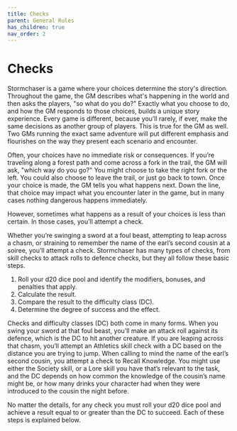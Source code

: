 ```yaml
---
title: Checks
parent: General Rules
has_children: true
nav_order: 2
---
```


# Checks
Stormchaser is a game where your choices determine the story's direction. Throughout the game, the GM describes what's happening in the world and then asks the players, "so what do you do?" Exactly what you choose to do, and how the GM responds to those choices, builds a unique story experience. Every game is different, because you’ll rarely, if ever, make the same decisions as another group of players. This is true for the GM as well. Two GMs running the exact same adventure will put different emphasis and flourishes on the way they present each scenario and encounter.

Often, your choices have no immediate risk or consequences. If you’re traveling along a forest path and come across a fork in the trail, the GM will ask, "which way do you go?" You might choose to take the right fork or the left. You could also choose to leave the trail, or just go back to town. Once your choice is made, the GM tells you what happens next. Down the line, that choice may impact what you encounter later in the game, but in many cases nothing dangerous happens immediately.

However, sometimes what happens as a result of your choices is less than certain. In those cases, you’ll attempt a check.

Whether you’re swinging a sword at a foul beast, attempting to leap across a chasm, or straining to remember the name of the earl’s second cousin at a soiree, you’ll attempt a check. Stormchaser has many types of checks, from skill checks to attack rolls to defence checks, but they all follow these basic steps.

1. Roll your d20 dice pool and identify the modifiers, bonuses, and penalties that apply.
2. Calculate the result.
3. Compare the result to the difficulty class (DC).
4. Determine the degree of success and the effect.

Checks and difficulty classes (DC) both come in many forms. When you swing your sword at that foul beast, you’ll make an attack roll against its defence, which is the DC to hit another creature. If you are leaping across that chasm, you’ll attempt an Athletics skill check with a DC based on the distance you are trying to jump. When calling to mind the name of the earl’s second cousin, you attempt a check to Recall Knowledge. You might use either the Society skill, or a Lore skill you have that’s relevant to the task, and the DC depends on how common the knowledge of the cousin’s name might be,
or how many drinks your character had when they were introduced to the cousin the night before.

No matter the details, for any check you must roll your d20 dice pool and achieve a result equal to or greater than the DC to succeed. Each of these steps is explained below.
